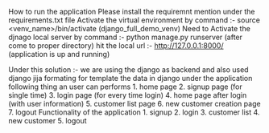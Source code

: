 How to run the application
  Please install the requiremnt mention under the requirements.txt file
  Activate the virtual environment by command :- source <venv_name>/bin/activate (django_full_demo_venv)
  Need to Activate the djnago local server by command :- python manage.py runserver (after come to proper directory)
  hit the local url :- http://127.0.0.1:8000/ (application is up and running)

Under this solution :-
  we are using the django as backend and also used django jija formating for template the data in django
  under the application following thing an user can performs 
    1. home page 
    2. signup page (for single time)
    3. login page (for every time login)
    4. home page after login (with user information)
    5. customer list page 
    6. new customer creation page
    7. logout
  Functionality of the application 
    1. signup
    2. login
    3. customer list 
    4. new customer
    5. logout
    
